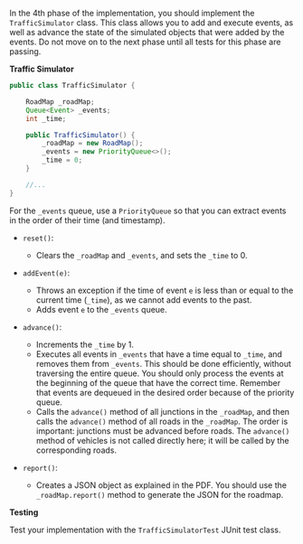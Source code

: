 In the 4th phase of the implementation, you should implement the `TrafficSimulator` class. This class allows you to add and execute events, as well as advance the state of the simulated objects that were added by the events. Do not move on to the next phase until all tests for this phase are passing.

**Traffic Simulator**

```java
public class TrafficSimulator {

    RoadMap _roadMap;
    Queue<Event> _events;
    int _time;

    public TrafficSimulator() {
        _roadMap = new RoadMap();
        _events = new PriorityQueue<>();
        _time = 0;
    }

    //...
}
```

For the `_events` queue, use a `PriorityQueue` so that you can extract events in the order of their time (and timestamp).

* `reset()`:
    * Clears the `_roadMap` and `_events`, and sets the `_time` to 0.

* `addEvent(e)`:
    * Throws an exception if the time of event `e` is less than or equal to the current time (`_time`), as we cannot add events to the past.
    * Adds event `e` to the `_events` queue.

* `advance()`:
    * Increments the `_time` by 1.
    * Executes all events in `_events` that have a time equal to `_time`, and removes them from `_events`. This should be done efficiently, without traversing the entire queue. You should only process the events at the beginning of the queue that have the correct time. Remember that events are dequeued in the desired order because of the priority queue.
    * Calls the `advance()` method of all junctions in the `_roadMap`, and then calls the `advance()` method of all roads in the `_roadMap`. The order is important: junctions must be advanced before roads. The `advance()` method of vehicles is not called directly here; it will be called by the corresponding roads.

* `report()`:
    * Creates a JSON object as explained in the PDF. You should use the `_roadMap.report()` method to generate the JSON for the roadmap.

**Testing**

Test your implementation with the `TrafficSimulatorTest` JUnit test class.

